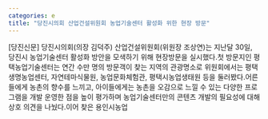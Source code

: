 ```yaml
---
categories: e
title: "당진시의회 산업건설위원회 농업기술센터 활성화 위한 현장 방문"
---
```

[당진신문] 당진시의회(의장 김덕주) 산업건설위원회(위원장 조상연)는 지난달 30일, 당진시 농업기술센터 활성화 방안을 모색하기 위해 현장방문을 실시했다.첫 방문지인 평택농업기술센터는 연간 수만 명의 방문객이 찾는 지역의 관광명소로 위원회에서는 평택생명농업센터, 자연테마식물원, 농업문화체험관, 평택시농업생태원 등을 둘러봤다.어른들에게 농촌의 향수를 느끼고, 아이들에게는 농촌을 오감으로 느낄 수 있는 다양한 프로그램을 개발 운영한 점을 높이 평가하며 농업기술센터만의 콘텐츠 개발의 필요성에 대해 상호 의견을 나눴다.이어 찾은 용인시농업
